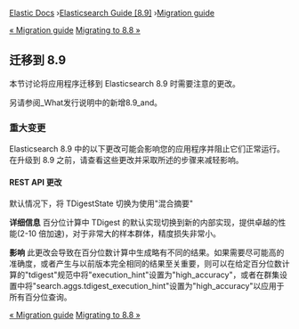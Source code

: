 

[Elastic Docs](/guide/) ›[Elasticsearch Guide [8.9]](index.md) ›[Migration
guide](breaking-changes.md)

[« Migration guide](breaking-changes.md) [Migrating to 8.8
»](migrating-8.8.md)

## 迁移到 8.9

本节讨论将应用程序迁移到 Elasticsearch 8.9 时需要注意的更改。

另请参阅_What发行说明中的新增8.9_and。

### 重大变更

Elasticsearch 8.9 中的以下更改可能会影响您的应用程序并阻止它们正常运行。在升级到 8.9 之前，请查看这些更改并采取所述的步骤来减轻影响。

#### REST API 更改

默认情况下，将 TDigestState 切换为使用"混合摘要"

**详细信息** 百分位计算中 TDigest 的默认实现切换到新的内部实现，提供卓越的性能(2-10 倍加速)，对于非常大的样本群体，精度损失非常小。

**影响** 此更改会导致在百分位数计算中生成略有不同的结果。如果需要尽可能高的准确度，或者产生与以前版本完全相同的结果至关重要，则可以在给定百分位数计算的"tdigest"规范中将"execution_hint"设置为"high_accuracy"，或者在群集设置中将"search.aggs.tdigest_execution_hint"设置为"high_accuracy"以应用于所有百分位查询。

[« Migration guide](breaking-changes.md) [Migrating to 8.8
»](migrating-8.8.md)
